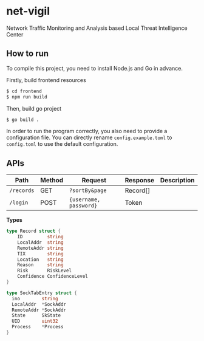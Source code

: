 # net-vigil

Network Traffic Monitoring and Analysis based Local Threat Intelligence Center

## How to run

To compile this project, you need to install Node.js and Go in advance.

Firstly, build frontend resources

```bash
$ cd frontend
$ npm run build
```

Then, build go project

```bash
$ go build .
```

In order to run the program correctly, you also need to provide a configuration file. You can directly rename `config.example.toml` to `config.toml` to use the default configuration.

## APIs

| Path       | Method | Request                | Response | Description |
| ---------- | ------ | ---------------------- | -------- | ----------- |
| `/records` | GET    | `?sortBy&page`         | Record[] |             |
| `/login`   | POST   | `{username, password}` | Token    |             |

**Types**

```go
type Record struct {
	ID         string
	LocalAddr  string
	RemoteAddr string
	TIX        string
	Location   string
	Reason     string
	Risk       RiskLevel
	Confidence ConfidenceLevel
}
```

```go
type SockTabEntry struct {
  ino        string
  LocalAddr  *SockAddr
  RemoteAddr *SockAddr
  State      SkState
  UID        uint32
  Process    *Process
}
```